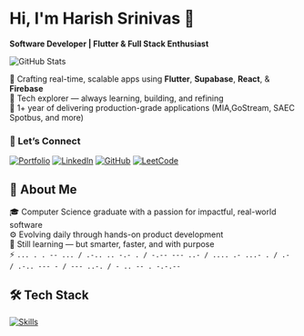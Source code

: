 # Hi, I'm Harish Srinivas 👋  
**Software Developer | Flutter & Full Stack Enthusiast**

<img alt="GitHub Stats" src="https://pixel-profile.vercel.app/api/github-stats?username=Harish-Srinivas-07&theme=road_trip&pixelate_avatar=false&screen_effect=true&hide=avatar" />

🔧 Crafting real-time, scalable apps using **Flutter**, **Supabase**, **React**, & **Firebase**  
🧠 Tech explorer — always learning, building, and refining  
🚀 1+ year of delivering production-grade applications (MIA,GoStream, SAEC Spotbus, and more)

### 🤝 Let’s Connect
[![Portfolio](https://img.shields.io/badge/Portfolio-000?style=flat\&logo=netlify\&logoColor=white)](https://harishsrinivas.netlify.app)
[![LinkedIn](https://img.shields.io/badge/LinkedIn-0A66C2?style=flat\&logo=linkedin\&logoColor=white)](https://linkedin.com/in/harishsrinivas-sr)
[![GitHub](https://img.shields.io/badge/GitHub-181717?style=flat\&logo=github\&logoColor=white)](https://github.com/Harish-Srinivas-07)
[![LeetCode](https://img.shields.io/badge/LeetCode-FFA116?style=flat&logo=leetcode&logoColor=black)](https://leetcode.com/u/harishsrinivas/)

## 🧭 About Me  
🎓 Computer Science graduate with a passion for impactful, real-world software  
⚙️ Evolving daily through hands-on product development  
🧠 Still learning — but smarter, faster, and with purpose  
⚡ `... . . -- ... / .-.. .. -.- . / -.-- --- ..- / .... .- ...- . / .- / .-.. --- - / --- ..-. / - .. -- . -.-.--`


## 🛠️ Tech Stack  

<p align="left">
  <a href="https://harishsrinivas.netlify.app">
    <img src="https://skillicons.dev/icons?i=flutter,supabase,react,tailwindcss,vite,express,python,c,figma,firebase,postman,github,androidstudio" alt="Skills" />
  </a>
</p>

